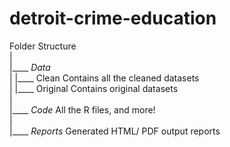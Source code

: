# detroit-crime-education

Folder Structure                                                                                       
|                                                                                                                               
|____ *Data*                                                                     
|            |____ Clean      Contains all the cleaned datasets                                                                     
|            |____ Original   Contains original datasets                                                                     
|                                                                     
|____ *Code*           All the R files, and more!                                                                     
|                                                                     
|____ *Reports*        Generated HTML/ PDF output reports                                                                     
                                                                     
